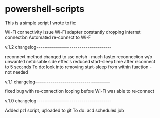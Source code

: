 # powershell-scripts

This is a simple script I wrote to fix:

Wi-Fi connectivity issue
Wi-Fi adapter constantly dropping internet connection
Automated re-connect to Wi-Fi

v.1.2 changelog--------------------------------------

reconnect method changed to use netsh - much faster reconnection w/o unwanted netdisable side effects
reduced start-sleep time after reconnect to 5 seconds
To do: look into removing start-sleep from within function - not needed

v.1.1 changelog--------------------------------------

fixed bug with re-connection looping before Wi-Fi was able to re-connect

v.1.0 changelog--------------------------------------

Added ps1 script, uploaded to git
To do: add scheduled job


